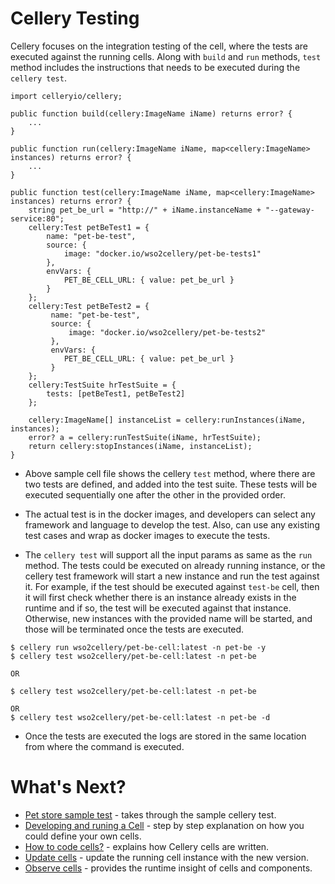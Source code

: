# Cellery Testing

Cellery focuses on the integration testing of the cell, where the tests are executed against the running cells. Along with `build` and `run` methods,
`test` method includes the instructions that needs to be executed  during the `cellery test`. 

```ballerina
import celleryio/cellery;

public function build(cellery:ImageName iName) returns error? {
    ...
}

public function run(cellery:ImageName iName, map<cellery:ImageName> instances) returns error? {
    ...
}

public function test(cellery:ImageName iName, map<cellery:ImageName> instances) returns error? {
    string pet_be_url = "http://" + iName.instanceName + "--gateway-service:80";
    cellery:Test petBeTest1 = {
        name: "pet-be-test",
        source: {
            image: "docker.io/wso2cellery/pet-be-tests1"
        },
        envVars: {
            PET_BE_CELL_URL: { value: pet_be_url }
        }
    };
    cellery:Test petBeTest2 = {
         name: "pet-be-test",
         source: {
             image: "docker.io/wso2cellery/pet-be-tests2"
         },
         envVars: {
            PET_BE_CELL_URL: { value: pet_be_url }
         }
    };
    cellery:TestSuite hrTestSuite = {
        tests: [petBeTest1, petBeTest2]
    };

    cellery:ImageName[] instanceList = cellery:runInstances(iName, instances);
    error? a = cellery:runTestSuite(iName, hrTestSuite);
    return cellery:stopInstances(iName, instanceList);
}
```

- Above sample cell file shows the cellery `test` method, where there are two tests are defined, and added into the test suite. 
These tests will be executed sequentially one after the other in the provided order. 

- The actual test is in the docker images, and developers can select any framework and language to develop the test. Also, 
can use any existing test cases and wrap as docker images to execute the tests. 

- The `cellery test` will support all the input params as same as the `run` method. The tests could be executed on already running instance, 
or the cellery test framework will start a new instance and run the test against it. For example, if the test should be executed against `test-be` cell, then it will first check whether
there is an instance already exists in the runtime and if so, the test will be executed against that instance. Otherwise, 
new instances with the provided name will be started, and those will be terminated once the tests are executed. 
```
$ cellery run wso2cellery/pet-be-cell:latest -n pet-be -y
$ cellery test wso2cellery/pet-be-cell:latest -n pet-be
 
OR

$ cellery test wso2cellery/pet-be-cell:latest -n pet-be 

OR 
$ cellery test wso2cellery/pet-be-cell:latest -n pet-be -d 
```
- Once  the tests are executed the logs are stored in the same location from where the command is executed. 

# What's Next?
- [Pet store sample test](https://github.com/wso2-cellery/samples/tree/master/cells/pet-store) - takes through the sample cellery test.
- [Developing and runing a Cell](writing-a-cell.md) - step by step explanation on how you could define your own cells.
- [How to code cells?](cellery-syntax.md) - explains how Cellery cells are written.
- [Update cells](cell-update.md) - update the running cell instance with the new version.
- [Observe cells](cellery-observability.md) - provides the runtime insight of cells and components.
